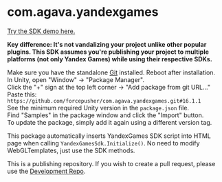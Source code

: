 # com.agava.yandexgames  
  
[Try the SDK demo here.](https://yandex.ru/games/app/223976?draft=true)  
  
**Key difference: It's not vandalizing your project unlike other popular plugins. This SDK assumes you're publishing your project to multiple platforms (not only Yandex Games) while using their respective SDKs.**  
  
Make sure you have the standalone [Git](https://git-scm.com/downloads) installed. Reboot after installation.  
In Unity, open "Window" -> "Package Manager".  
Click the "+" sign at the top left corner -> "Add package from git URL..."  
Paste this: `https://github.com/forcepusher/com.agava.yandexgames.git#16.1.1`  
See the minimum required Unity version in the `package.json` file.  
Find "Samples" in the package window and click the "Import" button.  
To update the package, simply add it again using a different version tag.  
  
This package automatically inserts YandexGames SDK script into HTML page when calling `YandexGamesSdk.Initialize()`. No need to modify WebGLTemplates, just use the SDK methods.  
  
This is a publishing repository. If you wish to create a pull request, please use the [Development Repo](https://github.com/forcepusher/YandexGamesUnity).
